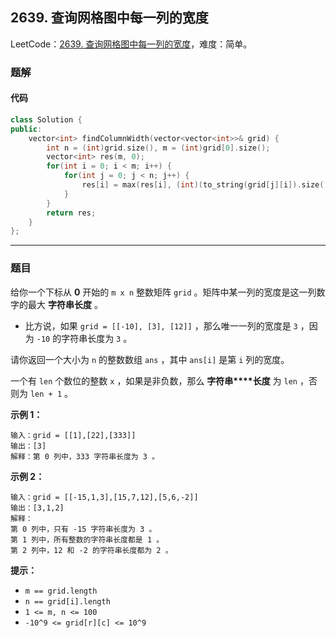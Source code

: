 ## 2639. 查询网格图中每一列的宽度

LeetCode：[2639. 查询网格图中每一列的宽度](https://leetcode.cn/problems/find-the-width-of-columns-of-a-grid/)，难度：简单。

### 题解

#### 代码

```c++
class Solution {
public:
    vector<int> findColumnWidth(vector<vector<int>>& grid) {
        int n = (int)grid.size(), m = (int)grid[0].size();
        vector<int> res(m, 0);
        for(int i = 0; i < m; i++) {
            for(int j = 0; j < n; j++) {
                res[i] = max(res[i], (int)(to_string(grid[j][i]).size()));
            }
        }
        return res;
    }
};
```



---



### 题目

给你一个下标从 **0** 开始的 `m x n` 整数矩阵 `grid` 。矩阵中某一列的宽度是这一列数字的最大 **字符串长度** 。

- 比方说，如果 `grid = [[-10], [3], [12]]` ，那么唯一一列的宽度是 `3` ，因为 `-10` 的字符串长度为 `3` 。

请你返回一个大小为 `n` 的整数数组 `ans` ，其中 `ans[i]` 是第 `i` 列的宽度。

一个有 `len` 个数位的整数 `x` ，如果是非负数，那么 **字符串****长度** 为 `len` ，否则为 `len + 1` 。

 

**示例 1：**

```
输入：grid = [[1],[22],[333]]
输出：[3]
解释：第 0 列中，333 字符串长度为 3 。
```

**示例 2：**

```
输入：grid = [[-15,1,3],[15,7,12],[5,6,-2]]
输出：[3,1,2]
解释：
第 0 列中，只有 -15 字符串长度为 3 。
第 1 列中，所有整数的字符串长度都是 1 。
第 2 列中，12 和 -2 的字符串长度都为 2 。
```

 

**提示：**

- `m == grid.length`
- `n == grid[i].length`
- `1 <= m, n <= 100 `
- `-10^9 <= grid[r][c] <= 10^9`


